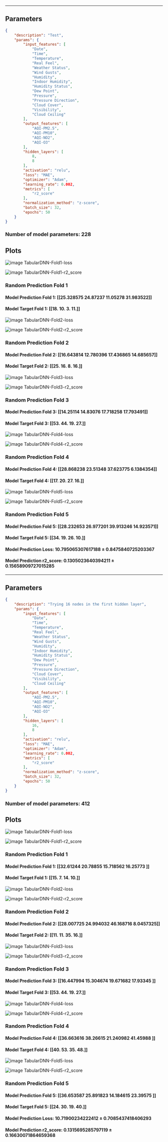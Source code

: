 

---

## Parameters 

```json
{
    "description": "Test",
    "params": {
        "input_features": [
            "Date",
            "Time",
            "Temperature",
            "Real Feel",
            "Weather Status",
            "Wind Gusts",
            "Humidity",
            "Indoor Humidity",
            "Humidity Status",
            "Dew Point",
            "Pressure",
            "Pressure Direction",
            "Cloud Cover",
            "Visibility",
            "Cloud Ceiling"
        ],
        "output_features": [
            "AQI-PM2.5",
            "AQI-PM10",
            "AQI-NO2",
            "AQI-O3"
        ],
        "hidden_layers": [
            8,
            8
        ],
        "activation": "relu",
        "loss": "MAE",
        "optimizer": "Adam",
        "learning_rate": 0.002,
        "metrics": [
            "r2_score"
        ],
        "normalization_method": "z-score",
        "batch_size": 32,
        "epochs": 50
    }
}
```
### Number of model parameters: 228
## Plots 

![image TabularDNN-Fold1-loss](./plots/TabularDNN-2024-10-22-17:22:29.829007-Fold1-loss.png)

![image TabularDNN-Fold1-r2_score](./plots/TabularDNN-2024-10-22-17:22:29.829007-Fold1-r2_score.png)

### Random Prediction Fold 1

#### Model Prediction Fold 1: [[25.328575 24.87237  11.05278  31.983522]]

#### Model Target Fold 1: [[18. 10.  3. 11.]]

![image TabularDNN-Fold2-loss](./plots/TabularDNN-2024-10-22-17:22:36.349006-Fold2-loss.png)

![image TabularDNN-Fold2-r2_score](./plots/TabularDNN-2024-10-22-17:22:36.349006-Fold2-r2_score.png)

### Random Prediction Fold 2

#### Model Prediction Fold 2: [[16.643814 12.780396 17.436865 14.685657]]

#### Model Target Fold 2: [[25. 16.  8. 16.]]

![image TabularDNN-Fold3-loss](./plots/TabularDNN-2024-10-22-17:22:42.567364-Fold3-loss.png)

![image TabularDNN-Fold3-r2_score](./plots/TabularDNN-2024-10-22-17:22:42.567364-Fold3-r2_score.png)

### Random Prediction Fold 3

#### Model Prediction Fold 3: [[14.25114  14.83076  17.718258 17.793491]]

#### Model Target Fold 3: [[53. 44. 19. 27.]]

![image TabularDNN-Fold4-loss](./plots/TabularDNN-2024-10-22-17:22:48.822796-Fold4-loss.png)

![image TabularDNN-Fold4-r2_score](./plots/TabularDNN-2024-10-22-17:22:48.822796-Fold4-r2_score.png)

### Random Prediction Fold 4

#### Model Prediction Fold 4: [[28.868238  23.51348   37.623775   6.1384354]]

#### Model Target Fold 4: [[17. 20. 27. 16.]]

![image TabularDNN-Fold5-loss](./plots/TabularDNN-2024-10-22-17:22:54.886491-Fold5-loss.png)

![image TabularDNN-Fold5-r2_score](./plots/TabularDNN-2024-10-22-17:22:54.886491-Fold5-r2_score.png)

### Random Prediction Fold 5

#### Model Prediction Fold 5: [[28.232653 26.977201 39.913246 14.923571]]

#### Model Target Fold 5: [[34. 19. 26. 10.]]

#### Model Prediction Loss: 10.795065307617188 ± 0.8475840725203367

#### Model Prediction r2_score: 0.1305023640394211 ± 0.15658909727015285



---

## Parameters 

```json
{
    "description": "Trying 16 nodes in the first hidden layer",
    "params": {
        "input_features": [
            "Date",
            "Time",
            "Temperature",
            "Real Feel",
            "Weather Status",
            "Wind Gusts",
            "Humidity",
            "Indoor Humidity",
            "Humidity Status",
            "Dew Point",
            "Pressure",
            "Pressure Direction",
            "Cloud Cover",
            "Visibility",
            "Cloud Ceiling"
        ],
        "output_features": [
            "AQI-PM2.5",
            "AQI-PM10",
            "AQI-NO2",
            "AQI-O3"
        ],
        "hidden_layers": [
            16,
            8
        ],
        "activation": "relu",
        "loss": "MAE",
        "optimizer": "Adam",
        "learning_rate": 0.002,
        "metrics": [
            "r2_score"
        ],
        "normalization_method": "z-score",
        "batch_size": 32,
        "epochs": 50
    }
}
```
### Number of model parameters: 412
## Plots 

![image TabularDNN-Fold1-loss](./plots/TabularDNN-2024-10-22-17:24:18.376232-Fold1-loss.png)

![image TabularDNN-Fold1-r2_score](./plots/TabularDNN-2024-10-22-17:24:18.376232-Fold1-r2_score.png)

### Random Prediction Fold 1

#### Model Prediction Fold 1: [[32.61244  20.78855  15.718562 16.25773 ]]

#### Model Target Fold 1: [[15.  7. 14. 10.]]

![image TabularDNN-Fold2-loss](./plots/TabularDNN-2024-10-22-17:24:24.748622-Fold2-loss.png)

![image TabularDNN-Fold2-r2_score](./plots/TabularDNN-2024-10-22-17:24:24.748622-Fold2-r2_score.png)

### Random Prediction Fold 2

#### Model Prediction Fold 2: [[28.007725  24.994032  46.168716   8.0457325]]

#### Model Target Fold 2: [[11. 11. 35. 16.]]

![image TabularDNN-Fold3-loss](./plots/TabularDNN-2024-10-22-17:24:30.815475-Fold3-loss.png)

![image TabularDNN-Fold3-r2_score](./plots/TabularDNN-2024-10-22-17:24:30.815475-Fold3-r2_score.png)

### Random Prediction Fold 3

#### Model Prediction Fold 3: [[16.447994 15.304674 19.671682 17.93345 ]]

#### Model Target Fold 3: [[53. 44. 19. 27.]]

![image TabularDNN-Fold4-loss](./plots/TabularDNN-2024-10-22-17:24:37.033480-Fold4-loss.png)

![image TabularDNN-Fold4-r2_score](./plots/TabularDNN-2024-10-22-17:24:37.033480-Fold4-r2_score.png)

### Random Prediction Fold 4

#### Model Prediction Fold 4: [[36.663616 38.26615  21.240982 41.45988 ]]

#### Model Target Fold 4: [[40. 53. 35. 48.]]

![image TabularDNN-Fold5-loss](./plots/TabularDNN-2024-10-22-17:24:43.152890-Fold5-loss.png)

![image TabularDNN-Fold5-r2_score](./plots/TabularDNN-2024-10-22-17:24:43.152890-Fold5-r2_score.png)

### Random Prediction Fold 5

#### Model Prediction Fold 5: [[36.653587 25.891823 14.184615 23.39575 ]]

#### Model Target Fold 5: [[24. 30. 19. 40.]]

#### Model Prediction Loss: 10.71900234222412 ± 0.7085437418406293

#### Model Prediction r2_score: 0.1315695285797119 ± 0.16630071864659368

